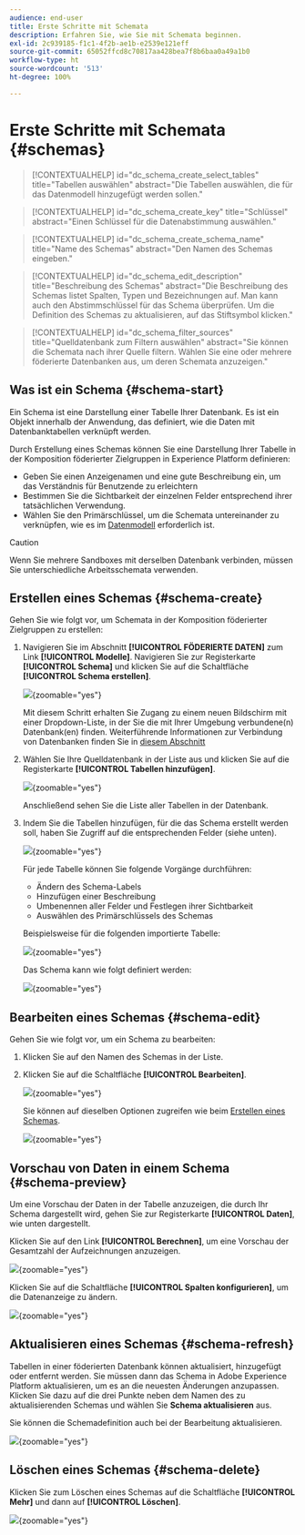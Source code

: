 ```yaml
---
audience: end-user
title: Erste Schritte mit Schemata
description: Erfahren Sie, wie Sie mit Schemata beginnen.
exl-id: 2c939185-f1c1-4f2b-ae1b-e2539e121eff
source-git-commit: 65052ffcd8c70817aa428bea7f8b6baa0a49a1b0
workflow-type: ht
source-wordcount: '513'
ht-degree: 100%

---
```


# Erste Schritte mit Schemata {#schemas}

>[!CONTEXTUALHELP]
>id="dc_schema_create_select_tables"
>title="Tabellen auswählen"
>abstract="Die Tabellen auswählen, die für das Datenmodell hinzugefügt werden sollen."

>[!CONTEXTUALHELP]
>id="dc_schema_create_key"
>title="Schlüssel"
>abstract="Einen Schlüssel für die Datenabstimmung auswählen."

>[!CONTEXTUALHELP]
>id="dc_schema_create_schema_name"
>title="Name des Schemas"
>abstract="Den Namen des Schemas eingeben."


>[!CONTEXTUALHELP]
>id="dc_schema_edit_description"
>title="Beschreibung des Schemas"
>abstract="Die Beschreibung des Schemas listet Spalten, Typen und Bezeichnungen auf. Man kann auch den Abstimmschlüssel für das Schema überprüfen. Um die Definition des Schemas zu aktualisieren, auf das Stiftsymbol klicken."

>[!CONTEXTUALHELP]
>id="dc_schema_filter_sources"
>title="Quelldatenbank zum Filtern auswählen"
>abstract="Sie können die Schemata nach ihrer Quelle filtern. Wählen Sie eine oder mehrere föderierte Datenbanken aus, um deren Schemata anzuzeigen."

## Was ist ein Schema {#schema-start}

Ein Schema ist eine Darstellung einer Tabelle Ihrer Datenbank. Es ist ein Objekt innerhalb der Anwendung, das definiert, wie die Daten mit Datenbanktabellen verknüpft werden.

Durch Erstellung eines Schemas können Sie eine Darstellung Ihrer Tabelle in der Komposition föderierter Zielgruppen in Experience Platform definieren:

* Geben Sie einen Anzeigenamen und eine gute Beschreibung ein, um das Verständnis für Benutzende zu erleichtern
* Bestimmen Sie die Sichtbarkeit der einzelnen Felder entsprechend ihrer tatsächlichen Verwendung.
* Wählen Sie den Primärschlüssel, um die Schemata untereinander zu verknüpfen, wie es im [Datenmodell](../data-management/gs-models.md#data-model-start) erforderlich ist.

>[!CAUTION]
>
>Wenn Sie mehrere Sandboxes mit derselben Datenbank verbinden, müssen Sie unterschiedliche Arbeitsschemata verwenden.
>

## Erstellen eines Schemas {#schema-create}

Gehen Sie wie folgt vor, um Schemata in der Komposition föderierter Zielgruppen zu erstellen:

1. Navigieren Sie im Abschnitt **[!UICONTROL FÖDERIERTE DATEN]** zum Link **[!UICONTROL Modelle]**. Navigieren Sie zur Registerkarte **[!UICONTROL Schema]** und klicken Sie auf die Schaltfläche **[!UICONTROL Schema erstellen]**.

   ![](assets/schema_create.png){zoomable="yes"}

   Mit diesem Schritt erhalten Sie Zugang zu einem neuen Bildschirm mit einer Dropdown-Liste, in der Sie die mit Ihrer Umgebung verbundene(n) Datenbank(en) finden. Weiterführende Informationen zur Verbindung von Datenbanken finden Sie in [diesem Abschnitt](../connections/connections.md#connections-fdb)

1. Wählen Sie Ihre Quelldatenbank in der Liste aus und klicken Sie auf die Registerkarte **[!UICONTROL Tabellen hinzufügen]**.

   ![](assets/schema_tables.png){zoomable="yes"}

   Anschließend sehen Sie die Liste aller Tabellen in der Datenbank.

1. Indem Sie die Tabellen hinzufügen, für die das Schema erstellt werden soll, haben Sie Zugriff auf die entsprechenden Felder (siehe unten).

   ![](assets/schema_fields.png){zoomable="yes"}

   Für jede Tabelle können Sie folgende Vorgänge durchführen:

   * Ändern des Schema-Labels
   * Hinzufügen einer Beschreibung
   * Umbenennen aller Felder und Festlegen ihrer Sichtbarkeit
   * Auswählen des Primärschlüssels des Schemas

   Beispielsweise für die folgenden importierte Tabelle:

   ![](assets/schema_lumaorder.png){zoomable="yes"}

   Das Schema kann wie folgt definiert werden:

   ![](assets/schema_lumaorders.png){zoomable="yes"}

## Bearbeiten eines Schemas {#schema-edit}

Gehen Sie wie folgt vor, um ein Schema zu bearbeiten:

1. Klicken Sie auf den Namen des Schemas in der Liste.

1. Klicken Sie auf die Schaltfläche **[!UICONTROL Bearbeiten]**.

   ![](assets/schema_edit.png){zoomable="yes"}

   Sie können auf dieselben Optionen zugreifen wie beim [Erstellen eines Schemas](#schema-create).

   ![](assets/schema_edit_orders.png){zoomable="yes"}


## Vorschau von Daten in einem Schema {#schema-preview}

Um eine Vorschau der Daten in der Tabelle anzuzeigen, die durch Ihr Schema dargestellt wird, gehen Sie zur Registerkarte **[!UICONTROL Daten]**, wie unten dargestellt.

Klicken Sie auf den Link **[!UICONTROL Berechnen]**, um eine Vorschau der Gesamtzahl der Aufzeichnungen anzuzeigen.

![](assets/schema_data.png){zoomable="yes"}

Klicken Sie auf die Schaltfläche **[!UICONTROL Spalten konfigurieren]**, um die Datenanzeige zu ändern.

![](assets/schema_columns.png){zoomable="yes"}


## Aktualisieren eines Schemas {#schema-refresh}

Tabellen in einer föderierten Datenbank können aktualisiert, hinzugefügt oder entfernt werden. Sie müssen dann das Schema in Adobe Experience Platform aktualisieren, um es an die neuesten Änderungen anzupassen. Klicken Sie dazu auf die drei Punkte neben dem Namen des zu aktualisierenden Schemas und wählen Sie **Schema aktualisieren** aus.

Sie können die Schemadefinition auch bei der Bearbeitung aktualisieren.

![](assets/schema_refresh.png){zoomable="yes"}


## Löschen eines Schemas {#schema-delete}

Klicken Sie zum Löschen eines Schemas auf die Schaltfläche **[!UICONTROL Mehr]** und dann auf **[!UICONTROL Löschen]**.

![](assets/schema_delete.png){zoomable="yes"}
